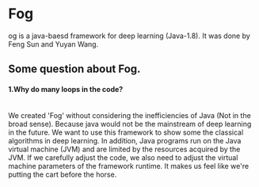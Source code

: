 # Fog
og is a java-baesd framework for deep learning (Java-1.8). It was done by Feng Sun and Yuyan Wang.

<h2>Some question about Fog.</h2>
<h4>1.Why do many loops in the code?</h4><br/>
We created 'Fog' without considering the inefficiencies of Java (Not in the broad sense). Because java would not be the mainstream of deep learning in the future. We want to use this framework to show some the classical algorithms in deep learning. In addition, Java programs run on the Java virtual machine (JVM) and are limited by the resources acquired by the JVM. If we carefully adjust the code, we also need to adjust the virtual machine parameters of the framework runtime. It makes us feel like we're putting the cart before the horse.
